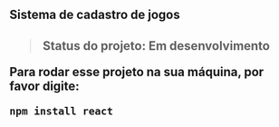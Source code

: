 <h2>Sistema de cadastro de jogos<h2>

> Status do projeto: Em desenvolvimento 

Para rodar esse projeto na sua máquina, por favor digite:

```
npm install react
```
